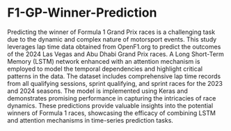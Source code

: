 # F1-GP-Winner-Prediction
Predicting the winner of Formula 1 Grand
Prix races is a challenging task due to the
dynamic and complex nature of motorsport
events. This study leverages lap time data
obtained from OpenF1.org to predict the
outcomes of the 2024 Las Vegas and Abu
Dhabi Grand Prix races. A Long Short-Term
Memory (LSTM) network enhanced with an
attention mechanism is employed to model the
temporal dependencies and highlight critical
patterns in the data. The dataset includes
comprehensive lap time records from all
qualifying sessions, sprint qualifying, and
sprint races for the 2023 and 2024 seasons.
The model is implemented using Keras and
demonstrates promising performance in
capturing the intricacies of race dynamics.
These predictions provide valuable insights
into the potential winners of Formula 1 races,
showcasing the efficacy of combining LSTM
and attention mechanisms in time-series
prediction tasks.
